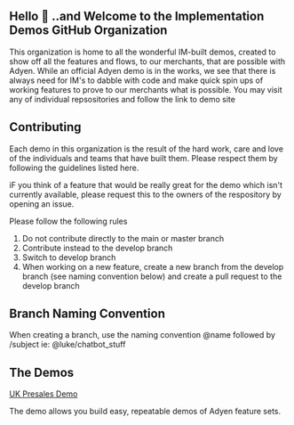 ## Hello 👋 ..and Welcome to the Implementation Demos GitHub Organization

This organization is home to all the wonderful IM-built demos, created to show off all the features and flows, to our merchants, that are possible with Adyen. While an official Adyen demo is in the works, we see that there is always need for IM's to dabble with code and make quick spin ups of working features to prove to our merchants what is possible.
You may visit any of individual repsositories and follow the link to demo site

## Contributing

Each demo in this organization is the result of the hard work, care and love of the individuals and teams that have built them. Please respect them by following the guidelines
listed here.

iF you think of a feature that would be really great for the demo which isn't currently available, please request this to the owners of the respository by opening an issue.

Please follow the following rules

1. Do not contribute directly to the main or master branch
2. Contribute instead to the develop branch
3. Switch to develop branch
4. When working on a new feature, create a new branch from the develop branch (see naming convention below) and create a pull request to the develop branch

## Branch Naming Convention
When creating a branch, use the naming convention @name followed by /subject ie: @luke/chatbot_stuff

## The Demos

[UK Presales Demo](https://github.com/Implementation-Presales-Demos/uk-presales)

The demo allows you build easy, repeatable demos of Adyen feature sets.





